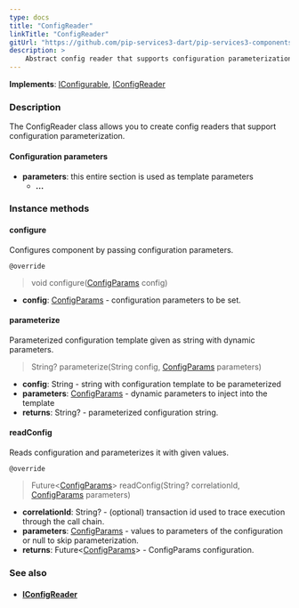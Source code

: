 ```yaml
---
type: docs
title: "ConfigReader"
linkTitle: "ConfigReader"
gitUrl: "https://github.com/pip-services3-dart/pip-services3-components-dart"
description: >
    Abstract config reader that supports configuration parameterization.
---
```


**Implements**: [IConfigurable](../../../commons/config/iconfigurable), [IConfigReader](../iconfig_reader)

### Description

The ConfigReader class allows you to create config readers that support configuration parameterization.

#### Configuration parameters
- **parameters**: this entire section is used as template parameters
    - **...**


### Instance methods

#### configure
Configures component by passing configuration parameters.

`@override`
> void configure([ConfigParams](../../../commons/config/config_params) config)

- **config**: [ConfigParams](../../../commons/config/config_params) - configuration parameters to be set.


#### parameterize
Parameterized configuration template given as string with dynamic parameters.

> String? parameterize(String config, [ConfigParams](../../../commons/config/config_params) parameters)

- **config**: String - string with configuration template to be parameterized
- **parameters**: [ConfigParams](../../../commons/config/config_params) - dynamic parameters to inject into the template
- **returns**: String? - parameterized configuration string.

#### readConfig
Reads configuration and parameterizes it with given values.

`@override`
> Future<[ConfigParams](../../../commons/config/config_params)> readConfig(String? correlationId, [ConfigParams](../../../commons/config/config_params) parameters)

- **correlationId**: String? - (optional) transaction id used to trace execution through the call chain.
- **parameters**: [ConfigParams](../../../commons/config/config_params) - values to parameters of the configuration or null to skip parameterization.
- **returns**: Future<[ConfigParams](../../../commons/config/config_params)> - ConfigParams configuration.


### See also
- #### [IConfigReader](../iconfig_reader/)
